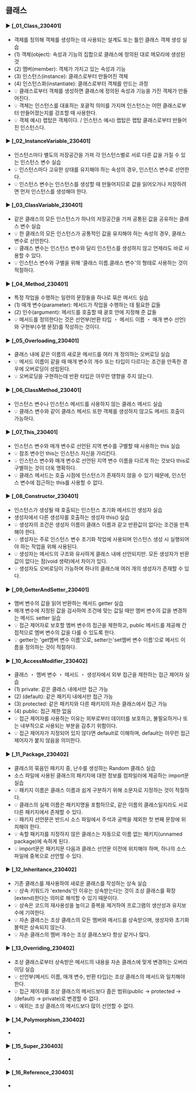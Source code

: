 ####
## 클래스
####
#### ► [_01_Class_230401]
- 객체를 정의해 객체를 생성하는 데 사용되는 설계도 또는 틀인 클래스 객체 생성 실습
- (1) 객체(object): 속성과 기능의 집합으로 클래스에 정의된 대로 메모리에 생성된 것
- (2) 멤버(member): 객체가 가지고 있는 속성과 기능
- (3) 인스턴스(instance): 클래스로부터 만들어진 객체
- (4) 인스턴스화(instantiate): 클래스로부터 객체를 만드는 과정
- 💡 클래스로부터 객체를 생성하면 클래스에 정의된 속성과 기능을 가진 객체가 만들어진다.  
- 💡 객체는 인스턴스를 대표하는 포괄적 의미를 가지며 인스턴스는 어떤 클래스로부터 만들어졌는지를 강조할 때 사용한다.
- 💡 객체 예시) 랩탑은 객체이다. / 인스턴스 예시) 랩탑은 랩탑 클래스로부터 만들어진 인스턴스다. 
####
#### ► [_02_InstanceVariable_230401]
- 인스턴스마다 별도의 저장공간을 가져 각 인스턴스별로 서로 다른 값을 가질 수 있는 인스턴스 변수 실습
- 💡 인스턴스마다 고유한 상태를 유지해야 하는 속성의 경우, 인스턴스 변수로 선언한다. 
- 💡 인스턴스 변수는 인스턴스를 생성할 때 만들어지므로 값을 읽어오거나 저장하려면 먼저 인스턴스를 생성해야 한다.
####
#### ► [_03_ClassVariable_230401]
- 같은 클래스의 모든 인스턴스가 하나의 저장공간을 가져 공통된 값을 공유하는 클래스 변수 실습
- 💡 한 클래스의 모든 인스턴스가 공통적인 값을 유지해야 하는 속성의 경우, 클래스 변수로 선언한다.
- 💡 클래스 변수는 인스턴스 변수와 달리 인스턴스를 생성하지 않고 언제라도 바로 사용할 수 있다.
- 💡 인스턴스 변수와 구별을 위해 '클래스 이름.클래스 변수'의 형태로 사용하는 것이 적절하다.
####
#### ► [_04_Method_230401]
- 특정 작업을 수행하는 일련의 문장들을 하나로 묶은 메서드 실습
- (1) 매개 변수(parameter): 메서드가 작업을 수행하는 데 필요한 값들
- (2) 인수(argument): 메서드를 호출할 때 괄호 안에 지정해 준 값들
- 💡 메서드를 정의한다는 것은 선언부(반환 타입 ・ 메서드 이름 ・ 매개 변수 선언)와 구현부(수행 문장)를 작성하는 것이다.
####
#### ► [_05_Overloading_230401]
- 클래스 내에 같은 이름의 새로운 메서드를 여러 개 정의하는 오버로딩 실습
- 💡 메서드 이름이 같을 때 매개 변수의 개수 또는 타입이 다르다는 조건을 만족한 경우에 오버로딩이 성립된다.
- 💡 오버로딩을 구현하는데 반환 타입은 아무런 영향을 주지 않는다.
####
#### ► [_06_ClassMethod_230401]
- 인스턴스 변수나 인스턴스 메서드를 사용하지 않는 클래스 메서드 실습
- 💡 클래스 변수와 같이 클래스 메서드 또한 객체를 생성하지 않고도 메서드 호출이 가능하다. 
####
#### ► [_07_This_230401]
- 인스턴스 변수와 매개 변수로 선언된 지역 변수를 구별할 때 사용하는 this 실습
- 💡 참조 변수인 this는 인스턴스 자신을 가리킨다.
- 💡 인스턴스 변수와 매개 변수로 선언된 지역 변수 이름을 다르게 하는 것보다 this로 구별하는 것이 더욱 명확하다.
- 💡 클래스 메서드는 호출 시점에 인스턴스가 존재하지 않을 수 있기 때문에, 인스턴스 변수에 접근하는 this를 사용할 수 없다.
####
#### ► [_08_Constructor_230401]
- 인스턴스가 생성될 때 호출되는 인스턴스 초기화 메서드인 생성자 실습
- 생성자에서 다른 생성자를 호출하는 생성자 this() 실습
- 💡 생성자의 조건은 생성자 이름이 클래스 이름과 같고 반환값이 없다는 조건을 만족해야 한다.
- 💡 생성자는 주로 인스턴스 변수 초기화 작업에 사용되며 인스턴스 생성 시 실행되어야 하는 작업을 위해 사용된다.
- 💡 생성자는 메서드의 구조와 유사하게 클래스 내에 선언되지만. 모든 생성자가 반환값이 없다는 점(void 생략)에서 차이가 있다.
- 💡 생성자도 오버로딩이 가능하며 하나의 클래스에 여러 개의 생성자가 존재할 수 있다.
####
#### ► [_09_GetterAndSetter_230401]
- 멤버 변수의 값을 읽어 반환하는 메서드 getter 실습
- 매개 변수에 지정된 값을 검사하여 조건에 맞는 값일 때만 멤버 변수의 값을 변경하는 메서드 setter 실습
- 💡 접근 제어자로 보호할 멤버 변수의 접근을 제한하고, public 메서드를 제공해 간접적으로 멤버 변수의 값을 다룰 수 있도록 한다. 
- 💡 getter는 'get멤버 변수 이름'으로, setter는'set멤버 변수 이름'으로 메서드 이름을 정의하는 것이 적절하다.
####
#### ► [_10_AccessModifier_230402]
- 클래스 ・ 멤버 변수 ・ 메서드 ・ 생성자에서 외부 접근을 제한하는 접근 제어자 실습
- (1) private: 같은 클래스 내에서만 접근 가능
- (2) (default): 같은 패키지 내에서만 접근 가능
- (3) protected: 같은 패키지와 다른 패키지의 자손 클래스에서 접근 가능
- (4) public: 접근 제한 없음
- 💡 접근 제어자를 사용하는 이유는 외부로부터 데이터를 보호하고, 불필요하거나 또는 내부적으로 사용되는 부분을 감추기 위함이다.
- 💡 접근 제어자가 지정되어 있지 않다면 default로 이해하며, default는 아무런 접근 제어자가 붙지 않음을 의미한다.
####
#### ► [_11_Package_230402]
- 클래스의 묶음인 패키지 중, 난수를 생성하는 Random 클래스 실습
- 소스 파일에 사용된 클래스의 패키지에 대한 정보를 컴파일러에 제공하는 import문 실습
- 💡 패키지 이름은 클래스 이름과 쉽게 구분하기 위해 소문자로 지정하는 것이 적절하다.
- 💡 클래스의 실제 이름은 패키지명을 포함하므로, 같은 이름의 클래스일지라도 서로 다른 패키지에서 존재할 수 있다.
- 💡 패키지 선언문은 반드시 소스 파일에서 주석과 공백을 제외한 첫 번째 문장에 위치해야 한다.
- 💡 속할 패키지를 지정하지 않은 클래스는 자동으로 이름 없는 패키지(unnamed package)에 속하게 된다.
- 💡 import문은 패키지문 다음과 클래스 선언문 이전에 위치해야 하며, 하나의 소스 파일에 중복으로 선언할 수 있다.
####
#### ► [_12_Inheritance_230402]
- 기존 클래스를 재사용하여 새로운 클래스를 작성하는 상속 실습
- 💡 상속 키워드가 'extends'인 이유는 상속받는다는 것이 조상 클래스를 확장(extend)한다는 의미로 해석할 수 있기 때문이다.
- 💡 상속은 코드의 재사용성을 높이고 중복을 제거하여 프로그램의 생산성과 유지보수에 기여한다. 
- 💡 자손 클래스는 조상 클래스의 모든 멤버와 메서드를 상속받으며, 생성자와 초기화 블럭은 상속되지 않는다. 
- 💡 자손 클래스의 멤버 개수는 조상 클래스보다 항상 같거나 많다.
####
#### ► [_13_Overriding_230402]
- 조상 클래스로부터 상속받은 메서드의 내용을 자손 클래스에 맞게 변경하는 오버라이딩 실습
- 💡 선언부(메서드 이름, 매개 변수, 반환 타입)는 조상 클래스의 메서드와 일치해야 한다.
- 💡 접근 제어자를 조상 클래스의 메서드보다 좁은 범위(public → protected → (default) → private)로 변경할 수 없다.
- 💡 예외는 조상 클래스의 메서드보다 많이 선언할 수 없다.
####
#### ► [_14_Polymorphism_230402]
-
####
#### ► [_15_Super_230403]
-
####
#### ► [_16_Reference_230403]
-
####
